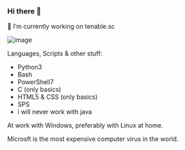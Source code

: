### Hi there 👋
🔭 I’m currently working on tenable.sc

<!--
**Wakaranaiii/Wakaranaiii** is a ✨ _special_ ✨ repository because its `README.md` (this file) appears on your GitHub profile.

Here are some ideas to get you started:

- 🔭 I’m currently working on ...
- 🌱 I’m currently learning ...
- 👯 I’m looking to collaborate on ...
- 🤔 I’m looking for help with ...
- 💬 Ask me about ...
- 📫 How to reach me: ...
- 😄 Pronouns: ...
- ⚡ Fun fact: ...
-->

![image](https://user-images.githubusercontent.com/84783927/136074482-6933bd75-fd1b-44ac-8d6f-d34eb30945d9.png)

Languages, Scripts & other stuff:
- Python3
- Bash
- PowerShell7
- C (only basics)
- HTML5 & CSS (only basics)
- SPS
- i will never work with java

At work with Windows, preferably with Linux at home.

Microsft is the most expensive computer virus in the world.

